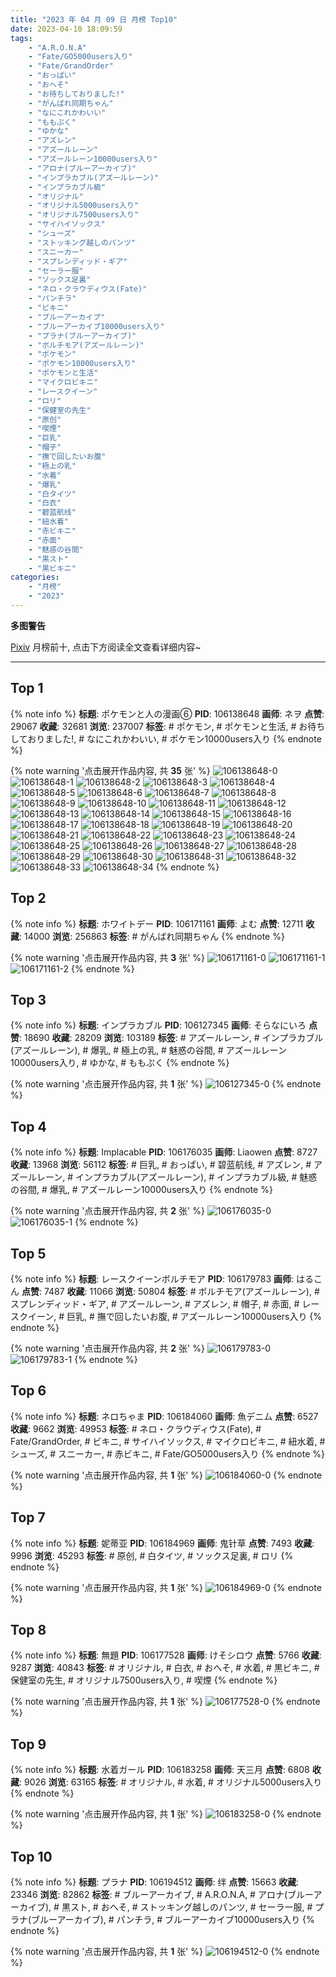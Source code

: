 ```yaml
---
title: "2023 年 04 月 09 日 月榜 Top10"
date: 2023-04-10 18:09:59
tags:
    - "A.R.O.N.A"
    - "Fate/GO5000users入り"
    - "Fate/GrandOrder"
    - "おっぱい"
    - "おへそ"
    - "お待ちしておりました!"
    - "がんばれ同期ちゃん"
    - "なにこれかわいい"
    - "ももぷく"
    - "ゆかな"
    - "アズレン"
    - "アズールレーン"
    - "アズールレーン10000users入り"
    - "アロナ(ブルーアーカイブ)"
    - "インプラカブル(アズールレーン)"
    - "インプラカブル級"
    - "オリジナル"
    - "オリジナル5000users入り"
    - "オリジナル7500users入り"
    - "サイハイソックス"
    - "シューズ"
    - "ストッキング越しのパンツ"
    - "スニーカー"
    - "スプレンディッド・ギア"
    - "セーラー服"
    - "ソックス足裏"
    - "ネロ・クラウディウス(Fate)"
    - "パンチラ"
    - "ビキニ"
    - "ブルーアーカイブ"
    - "ブルーアーカイブ10000users入り"
    - "プラナ(ブルーアーカイブ)"
    - "ボルチモア(アズールレーン)"
    - "ポケモン"
    - "ポケモン10000users入り"
    - "ポケモンと生活"
    - "マイクロビキニ"
    - "レースクイーン"
    - "ロリ"
    - "保健室の先生"
    - "原创"
    - "喫煙"
    - "巨乳"
    - "帽子"
    - "撫で回したいお腹"
    - "極上の乳"
    - "水着"
    - "爆乳"
    - "白タイツ"
    - "白衣"
    - "碧蓝航线"
    - "紐水着"
    - "赤ビキニ"
    - "赤面"
    - "魅惑の谷間"
    - "黒スト"
    - "黒ビキニ"
categories:
    - "月榜"
    - "2023"
---
```


<i class="fa fa-triangle-exclamation"></i>**多图警告**<i class="fa fa-triangle-exclamation"></i>

[Pixiv](https://www.pixiv.net/) 月榜前十, 点击下方阅读全文查看详细内容~

<!-- more -->

---

## Top 1

{% note info %}
**标题**: ポケモンと人の漫画⑥
**PID**: 106138648 **画师**: ネヲ
**点赞**: 29067 **收藏**: 32681 **浏览**: 237007
**标签**: # ポケモン, # ポケモンと生活, # お待ちしておりました!, # なにこれかわいい, # ポケモン10000users入り
{% endnote %}

{% note warning '点击展开作品内容, 共 **35** 张' %}
![106138648-0](https://i.pixiv.re/img-original/img/2023/03/12/10/57/59/106138648_p0.png)
![106138648-1](https://i.pixiv.re/img-original/img/2023/03/12/10/57/59/106138648_p1.png)
![106138648-2](https://i.pixiv.re/img-original/img/2023/03/12/10/57/59/106138648_p2.png)
![106138648-3](https://i.pixiv.re/img-original/img/2023/03/12/10/57/59/106138648_p3.png)
![106138648-4](https://i.pixiv.re/img-original/img/2023/03/12/10/57/59/106138648_p4.png)
![106138648-5](https://i.pixiv.re/img-original/img/2023/03/12/10/57/59/106138648_p5.png)
![106138648-6](https://i.pixiv.re/img-original/img/2023/03/12/10/57/59/106138648_p6.png)
![106138648-7](https://i.pixiv.re/img-original/img/2023/03/12/10/57/59/106138648_p7.png)
![106138648-8](https://i.pixiv.re/img-original/img/2023/03/12/10/57/59/106138648_p8.png)
![106138648-9](https://i.pixiv.re/img-original/img/2023/03/12/10/57/59/106138648_p9.png)
![106138648-10](https://i.pixiv.re/img-original/img/2023/03/12/10/57/59/106138648_p10.png)
![106138648-11](https://i.pixiv.re/img-original/img/2023/03/12/10/57/59/106138648_p11.png)
![106138648-12](https://i.pixiv.re/img-original/img/2023/03/12/10/57/59/106138648_p12.png)
![106138648-13](https://i.pixiv.re/img-original/img/2023/03/12/10/57/59/106138648_p13.png)
![106138648-14](https://i.pixiv.re/img-original/img/2023/03/12/10/57/59/106138648_p14.png)
![106138648-15](https://i.pixiv.re/img-original/img/2023/03/12/10/57/59/106138648_p15.png)
![106138648-16](https://i.pixiv.re/img-original/img/2023/03/12/10/57/59/106138648_p16.png)
![106138648-17](https://i.pixiv.re/img-original/img/2023/03/12/10/57/59/106138648_p17.png)
![106138648-18](https://i.pixiv.re/img-original/img/2023/03/12/10/57/59/106138648_p18.png)
![106138648-19](https://i.pixiv.re/img-original/img/2023/03/12/10/57/59/106138648_p19.png)
![106138648-20](https://i.pixiv.re/img-original/img/2023/03/12/10/57/59/106138648_p20.png)
![106138648-21](https://i.pixiv.re/img-original/img/2023/03/12/10/57/59/106138648_p21.png)
![106138648-22](https://i.pixiv.re/img-original/img/2023/03/12/10/57/59/106138648_p22.png)
![106138648-23](https://i.pixiv.re/img-original/img/2023/03/12/10/57/59/106138648_p23.png)
![106138648-24](https://i.pixiv.re/img-original/img/2023/03/12/10/57/59/106138648_p24.png)
![106138648-25](https://i.pixiv.re/img-original/img/2023/03/12/10/57/59/106138648_p25.png)
![106138648-26](https://i.pixiv.re/img-original/img/2023/03/12/10/57/59/106138648_p26.png)
![106138648-27](https://i.pixiv.re/img-original/img/2023/03/12/10/57/59/106138648_p27.png)
![106138648-28](https://i.pixiv.re/img-original/img/2023/03/12/10/57/59/106138648_p28.png)
![106138648-29](https://i.pixiv.re/img-original/img/2023/03/12/10/57/59/106138648_p29.png)
![106138648-30](https://i.pixiv.re/img-original/img/2023/03/12/10/57/59/106138648_p30.png)
![106138648-31](https://i.pixiv.re/img-original/img/2023/03/12/10/57/59/106138648_p31.png)
![106138648-32](https://i.pixiv.re/img-original/img/2023/03/12/10/57/59/106138648_p32.png)
![106138648-33](https://i.pixiv.re/img-original/img/2023/03/12/10/57/59/106138648_p33.png)
![106138648-34](https://i.pixiv.re/img-original/img/2023/03/12/10/57/59/106138648_p34.png)
{% endnote %}

## Top 2

{% note info %}
**标题**: ホワイトデー
**PID**: 106171161 **画师**: よむ
**点赞**: 12711 **收藏**: 14000 **浏览**: 256863
**标签**: # がんばれ同期ちゃん
{% endnote %}

{% note warning '点击展开作品内容, 共 **3** 张' %}
![106171161-0](https://i.pixiv.re/img-original/img/2023/03/13/08/04/17/106171161_p0.png)
![106171161-1](https://i.pixiv.re/img-original/img/2023/03/13/08/04/17/106171161_p1.png)
![106171161-2](https://i.pixiv.re/img-original/img/2023/03/13/08/04/17/106171161_p2.png)
{% endnote %}

## Top 3

{% note info %}
**标题**: インプラカブル
**PID**: 106127345 **画师**: そらなにいろ
**点赞**: 18690 **收藏**: 28209 **浏览**: 103189
**标签**: # アズールレーン, # インプラカブル(アズールレーン), # 爆乳, # 極上の乳, # 魅惑の谷間, # アズールレーン10000users入り, # ゆかな, # ももぷく
{% endnote %}

{% note warning '点击展开作品内容, 共 **1** 张' %}
![106127345-0](https://i.pixiv.re/img-original/img/2023/03/12/00/00/52/106127345_p0.png)
{% endnote %}

## Top 4

{% note info %}
**标题**: Implacable
**PID**: 106176035 **画师**: Liaowen
**点赞**: 8727 **收藏**: 13968 **浏览**: 56112
**标签**: # 巨乳, # おっぱい, # 碧蓝航线, # アズレン, # アズールレーン, # インプラカブル(アズールレーン), # インプラカブル級, # 魅惑の谷間, # 爆乳, # アズールレーン10000users入り
{% endnote %}

{% note warning '点击展开作品内容, 共 **2** 张' %}
![106176035-0](https://i.pixiv.re/img-original/img/2023/03/13/13/52/34/106176035_p0.png)
![106176035-1](https://i.pixiv.re/img-original/img/2023/03/13/13/52/34/106176035_p1.png)
{% endnote %}

## Top 5

{% note info %}
**标题**: レースクイーンボルチモア
**PID**: 106179783 **画师**: はるこん
**点赞**: 7487 **收藏**: 11066 **浏览**: 50804
**标签**: # ボルチモア(アズールレーン), # スプレンディッド・ギア, # アズールレーン, # アズレン, # 帽子, # 赤面, # レースクイーン, # 巨乳, # 撫で回したいお腹, # アズールレーン10000users入り
{% endnote %}

{% note warning '点击展开作品内容, 共 **2** 张' %}
![106179783-0](https://i.pixiv.re/img-original/img/2023/03/13/17/28/09/106179783_p0.png)
![106179783-1](https://i.pixiv.re/img-original/img/2023/03/13/17/28/09/106179783_p1.png)
{% endnote %}

## Top 6

{% note info %}
**标题**: ネロちゃま
**PID**: 106184060 **画师**: 魚デニム
**点赞**: 6527 **收藏**: 9662 **浏览**: 49953
**标签**: # ネロ・クラウディウス(Fate), # Fate/GrandOrder, # ビキニ, # サイハイソックス, # マイクロビキニ, # 紐水着, # シューズ, # スニーカー, # 赤ビキニ, # Fate/GO5000users入り
{% endnote %}

{% note warning '点击展开作品内容, 共 **1** 张' %}
![106184060-0](https://i.pixiv.re/img-original/img/2023/03/13/20/12/35/106184060_p0.jpg)
{% endnote %}

## Top 7

{% note info %}
**标题**: 妮蒂亚
**PID**: 106184969 **画师**: 鬼针草
**点赞**: 7493 **收藏**: 9996 **浏览**: 45293
**标签**: # 原创, # 白タイツ, # ソックス足裏, # ロリ
{% endnote %}

{% note warning '点击展开作品内容, 共 **1** 张' %}
![106184969-0](https://i.pixiv.re/img-original/img/2023/03/13/21/44/47/106184969_p0.jpg)
{% endnote %}

## Top 8

{% note info %}
**标题**: 無題
**PID**: 106177528 **画师**: けそシロウ
**点赞**: 5766 **收藏**: 9287 **浏览**: 40843
**标签**: # オリジナル, # 白衣, # おへそ, # 水着, # 黒ビキニ, # 保健室の先生, # オリジナル7500users入り, # 喫煙
{% endnote %}

{% note warning '点击展开作品内容, 共 **1** 张' %}
![106177528-0](https://i.pixiv.re/img-original/img/2023/03/13/15/23/38/106177528_p0.jpg)
{% endnote %}

## Top 9

{% note info %}
**标题**: 水着ガール
**PID**: 106183258 **画师**: 天三月
**点赞**: 6808 **收藏**: 9026 **浏览**: 63165
**标签**: # オリジナル, # 水着, # オリジナル5000users入り
{% endnote %}

{% note warning '点击展开作品内容, 共 **1** 张' %}
![106183258-0](https://i.pixiv.re/img-original/img/2023/03/13/19/48/25/106183258_p0.png)
{% endnote %}

## Top 10

{% note info %}
**标题**: プラナ
**PID**: 106194512 **画师**: 绊
**点赞**: 15663 **收藏**: 23346 **浏览**: 82862
**标签**: # ブルーアーカイブ, # A.R.O.N.A, # アロナ(ブルーアーカイブ), # 黒スト, # おへそ, # ストッキング越しのパンツ, # セーラー服, # プラナ(ブルーアーカイブ), # パンチラ, # ブルーアーカイブ10000users入り
{% endnote %}

{% note warning '点击展开作品内容, 共 **1** 张' %}
![106194512-0](https://i.pixiv.re/img-original/img/2023/03/14/01/11/39/106194512_p0.jpg)
{% endnote %}
